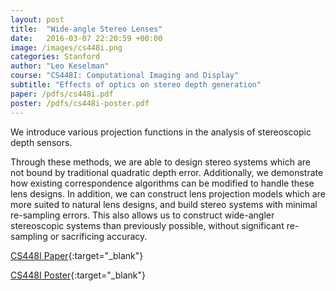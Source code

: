 ```yaml
---
layout: post
title:  "Wide-angle Stereo Lenses"
date:   2016-03-07 22:20:59 +00:00
image: /images/cs448i.png
categories: Stanford
author: "Leo Keselman"
course: "CS448I: Computational Imaging and Display"
subtitle: "Effects of optics on stereo depth generation"
paper: /pdfs/cs448i.pdf
poster: /pdfs/cs448i-poster.pdf
---
```


We introduce various projection functions in the analysis of stereoscopic depth sensors. 

Through these methods, we are able to design stereo systems which are not bound by traditional quadratic depth error. Additionally, we demonstrate how existing correspondence algorithms can be modified to handle these lens designs. In addition, we can construct lens projection models which are more suited to natural lens designs, and build stereo systems with minimal re-sampling errors. This also allows us to construct  wide-angler stereoscopic systems than previously possible, without significant re-sampling or sacrificing accuracy. 

[CS448I Paper](/pdfs/cs448i.pdf){:target="_blank"}

[CS448I Poster](/pdfs/cs448i-poster.pdf){:target="_blank"}